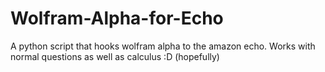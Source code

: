 # Wolfram-Alpha-for-Echo
A python script that hooks wolfram alpha to the amazon echo. Works with normal questions as well as calculus :D (hopefully)
